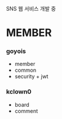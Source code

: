 SNS 웹 서비스 개발 중



# MEMBER

### goyois

- member
- common
- security + jwt


### kclown0

- board
- comment

